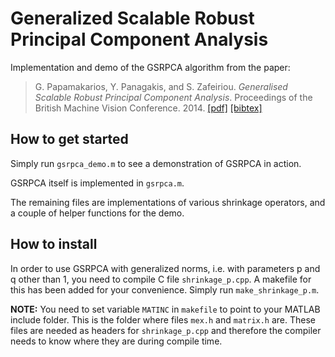 # Generalized Scalable Robust Principal Component Analysis

Implementation and demo of the GSRPCA algorithm from the paper:

> G. Papamakarios, Y. Panagakis, and S. Zafeiriou. _Generalised Scalable Robust Principal Component Analysis_. Proceedings of the British Machine Vision Conference. 2014.
> [[pdf]](http://www.bmva.org/bmvc/2014/files/paper113.pdf) [[bibtex]](http://homepages.inf.ed.ac.uk/s1459647/bibtex/gsrpca.bib)

## How to get started

Simply run ```gsrpca_demo.m``` to see a demonstration of GSRPCA in action. 

GSRPCA itself is implemented in ```gsrpca.m```.

The remaining files are implementations of various shrinkage operators, and a couple of helper functions for the demo.

## How to install

In order to use GSRPCA with generalized norms, i.e. with parameters p and q other than 1, you need to compile C file ```shrinkage_p.cpp```. A makefile for this has been added for your convenience. Simply run ```make_shrinkage_p.m```.

**NOTE:**
You need to set variable ```MATINC``` in ```makefile``` to point to your MATLAB include folder. This is the folder where files ```mex.h``` and ```matrix.h``` are. These files are needed as headers for ```shrinkage_p.cpp``` and therefore the compiler needs to know where they are during compile time.



